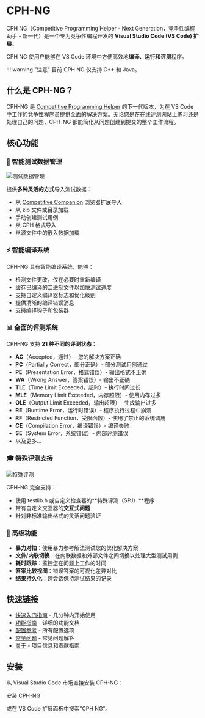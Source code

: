 # CPH-NG

CPH NG（Competitive Programming Helper - Next Generation，竞争性编程助手 - 新一代）是一个专为竞争性编程开发的 **Visual Studio Code (VS Code) 扩展**。

CPH NG 使用户能够在 VS Code 环境中方便高效地**编译、运行和评测**程序。

!!! warning "注意"
    目前 CPH NG 仅支持 C++ 和 Java。

## 什么是 CPH-NG？

CPH-NG 是 [Competitive Programming Helper](https://github.com/agrawal-d/cph) 的下一代版本，为在 VS Code 中工作的竞争性程序员提供全面的解决方案。无论您是在在线评测网站上练习还是处理自己的问题，CPH-NG 都能简化从问题创建到提交的整个工作流程。

## 核心功能

### 🎯 智能测试数据管理

![测试数据管理](images/loadFromFile.png)

提供**多种灵活的方式**导入测试数据：

- 从 [Competitive Companion](https://github.com/jmerle/competitive-companion) 浏览器扩展导入
- 从 zip 文件或目录加载
- 手动创建测试用例
- 从 CPH 格式导入
- 从源文件中的嵌入数据加载

### ⚡ 智能编译系统

CPH-NG 具有智能编译系统，能够：

- 检测文件更改，仅在必要时重新编译
- 缓存已编译的二进制文件以加快测试速度
- 支持自定义编译器标志和优化级别
- 提供清晰的编译错误消息
- 支持编译钩子和包装器

### 📊 全面的评测系统

CPH-NG 支持 **21 种不同的评测状态**：

- **AC**（Accepted，通过）- 您的解决方案正确
- **PC**（Partially Correct，部分正确）- 部分测试用例通过
- **PE**（Presentation Error，格式错误）- 输出格式不正确
- **WA**（Wrong Answer，答案错误）- 输出不正确
- **TLE**（Time Limit Exceeded，超时）- 执行时间过长
- **MLE**（Memory Limit Exceeded，内存超限）- 使用内存过多
- **OLE**（Output Limit Exceeded，输出超限）- 生成输出过多
- **RE**（Runtime Error，运行时错误）- 程序执行过程中崩溃
- **RF**（Restricted Function，受限函数）- 使用了禁止的系统调用
- **CE**（Compilation Error，编译错误）- 编译失败
- **SE**（System Error，系统错误）- 内部评测错误
- 以及更多...

### 🎓 特殊评测支持

![特殊评测](images/specialJudge.png)

CPH-NG 完全支持：

- 使用 testlib.h 或自定义检查器的**特殊评测（SPJ）**程序
- 带有自定义交互器的**交互式问题**
- 针对非标准输出格式的灵活问题验证

### 🔄 高级功能

- **暴力对拍**：使用暴力参考解法测试您的优化解决方案
- **文件/内联切换**：在内联数据和外部文件之间切换以处理大型测试用例
- **耗时跟踪**：监控您在问题上工作的时间
- **答案比较视图**：错误答案的可视化差异对比
- **结果持久化**：跨会话保持测试结果的记录

## 快速链接

- [快速入门指南](quickStart.md) - 几分钟内开始使用
- [功能指南](features/) - 详细的功能文档
- [配置参考](configuration.md) - 所有配置选项
- [常见问题](faq.md) - 常见问题解答
- [关于](about.md) - 项目信息和贡献指南

## 安装

从 Visual Studio Code 市场直接安装 CPH-NG：

[安装 CPH-NG](vscode:extension/langningchen.cph-ng)

或在 VS Code 扩展面板中搜索"CPH NG"。
